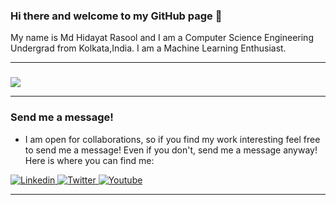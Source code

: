 

### Hi there and welcome to my GitHub page 👋

My name is Md Hidayat Rasool and I am a Computer Science Engineering Undergrad from Kolkata,India. I am a Machine Learning Enthusiast.

---
<!--

- I’m currently learning Machine Learning. 

- I have a <a href="https://www.youtube.com/channel/w">YouTube channel</a> where I, you guessed it, talk about React projects, tutorials, web design and other dev related topics. 

-->



### 

<img align="center" src="https://github-readme-stats.vercel.app/api?username=hidayat7z&count_private=true&title_color=FD9047&icon_color=FD9047&text_color=0C2233&custom_title=My+GitHub+Stats&show_icons=true" />

---

### Send me a message!

- I am open for collaborations, so if you find my work interesting feel free to send me a message! Even if you don't, send me a message anyway! Here is where you can find me:

<p>
 
   </a>
  <a href="https://www.linkedin.com/in/hidayat7/">
    <img alt="Linkedin" src="https://img.shields.io/badge/linkedin-0077B5?logo=linkedin&logoColor=white&style=for-the-badge" />
  </a>
  
  <a href="https://twitter.com/hidayat7z">
    <img alt="Twitter" src="https://img.shields.io/badge/Twitter-1DA1F2?logo=twitter&logoColor=white&style=for-the-badge" />
  </a>
  
  <a href="https://www.youtube.com/channel/UC6QY-xBQC6_b79u43Gurhng">
    <img alt="Youtube" src="https://img.shields.io/badge/youtube-FF0000?logo=youtube&logoColor=white&style=for-the-badge" />
  </a>
 <!--
  <a href="https://www.instagram.com/aleks.popovic/">
    <img alt="Instagram" src="https://img.shields.io/badge/Instagram-E4405F?logo=instagram&logoColor=white&style=for-the-badge" />
-->
 
</p>

---
